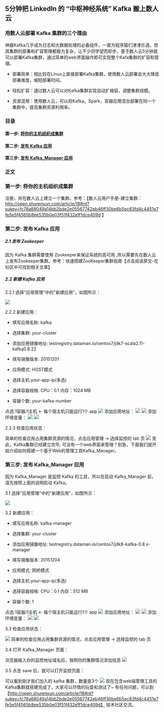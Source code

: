 ## 5分钟把 LinkedIn 的 “中枢神经系统” Kafka 搬上数人云

### 用数人云部署 Kafka 集群的三个理由

神器Kafka几乎成为日志和大数据处理的必备组件，一直为程序猿们津津乐道。但其集群的部署和扩容管理都极为复杂，让不少同学望而却步。基于数人云5分钟就可以部署Kafka集群，通过简单的web界面操作即可实现整个Kafa集群的扩容和管理。

* 部署简单：相比较在Linux上直接部署Kafka集群，使用数人云部署会大大降低部署难度，缩短部署时间。

* 轻松扩容：通过数人云可以对Kafka集群实现自动扩缩容，调整集群规模。

* 资源混用：使用数人云，可以将Kafka，Spark，容器应用混合部署在同一个集群中，提高集群资源利用率。

### 目录

#### 第一步: [将你的主机组织成集群](#step1)
#### 第二步: [发布 Kafka 应用](#step2)
#### 第三步: [发布 Kafka_Manager 应用](#step3)


### 正文

<h3 id="step1">第一步: 将你的主机组织成集群 </h3>

注册，并在数人云上建立一个集群。参考：【数人云用户手册-建立集群：  http://open.shurenyun.com/article/18#rd?sukey=fc78a68049a14bb2bde2e05567742eb46ff30be6b5ec83fd4c4451e7fe5e5f4565b8ee535b0e03f51f432e1f1dce409d 】

<h3 id="step2">第二步: 发布 Kafka 应用</h3>

##### 2.1 发布 Zookeeper

因为 Kafka 集群需要使用 Zookeeper来保证系统的高可用 ,所以需要先在数人云上发布Zookeeper集群。参考：快速搭建ZooKeeper集群指南【点击阅读原文-在社区中可找到相关文章】

##### 2.2 新建 Kafka 应用

2.2.1 选择"应用管理"中的"新建应用"，如图所示：

![](kafka-add-app.jpg)

2.2.2 新建应用：

* 填写应用名称: kafka

* 选择集群: your-cluster

* 添加应用镜像地址: testregistry.dataman.io/centos7/jdk7-scala2.11-kafka0.8.22

* 填写镜像版本: 20151201

* 应用模式: HOST模式

* 选择主机:your-app-ip(多选)

* 选择容器规格: CPU：0.1 内存：1024 MB

* 容器个数: your-kafka-number

点选:1容器/1主机 <- 每个宿主机只能运行1个 app
![](kafka-add-app-2.jpg)
添加应用地址：
![](kafka-add-app-3.jpg)
![](kafka-add-app-4.jpg)
添加环境变量：
![](kafka-add-app-5.jpg)
![](kafka-add-app-6.jpg)

2.2.3 检查应用状态：

简单的检查应用占用集群资源的情况，点击应用管理 -> 选择监控的 tab 页
![](kafka-app-metrics.jpg)
至此，Kafka集群已经建立完毕, 可没有一个web界面来管理？别急，下面我们就开始介绍如何搭建一个基于Web的管理工具Kafka_Manager。


<h3 id="step3">第三步: 发布 Kafka_Manager 应用</h3>

因为 Kafka_Manager 是监控 Kafka 的工具，所以在启动 Kafka_Manager 前，请先按照上面的说明启动 Kafka。

3.1 选择"应用管理"中的"新建应用"，如图所示：

![](kafkamanager-add-app-1.jpg)

3.2 新建应用：

* 填写应用名称: kafka-manager

* 选择集群: your-cluster

* 添加应用镜像地址: testregistry.dataman.io/centos7/jdk8-kafka-0.8.x-manager

* 填写镜像版本: 20151204

* 应用模式: 网桥模式

* 选择主机:your-app-ip(多选)

* 选择容器规格: CPU：0.1 内存：512 MB

* 容器个数: 1

点选:1容器/1主机 <- 每个宿主机只能运行1个 app
![](kafkamanager-add-app-2.jpg)
添加应用地址：
![](kafkamanager-add-app-3.jpg)
![](kafkamanager-add-app-4.jpg)
添加环境变量：
![](kafkamanager-add-app-5.jpg)
![](kafkamanager-add-app-6.jpg)

3.3 检查应用状态：

![](kafkamanager-add-app-7.jpg)
简单的检查应用占用集群资源的情况，点击应用管理 -> 选择监控的 tab 页


3.4 打开 Kafka_Manager 页面：

浏览器输入你的监控地址域名后，按照你的集群情况添加信息
![](kafkamanager-add-app-8.jpg)

3.5 点击 save 后，就可以打开监控页面：

可以看到刚才我们加入的 kafka 集群，数量是3个
![](kafkamanager-add-app-9.jpg)
现在包含web端管理工具的Kafka集群就搭建完成了，大家可以尽情的玩耍和测试了~ 有任何问题，可以到【http://open.shurenyun.com/article/18#rd?sukey=fc78a68049a14bb2bde2e05567742eb46ff30be6b5ec83fd4c4451e7fe5e5f4565b8ee535b0e03f51f432e1f1dce409d】 技术社区交流。
